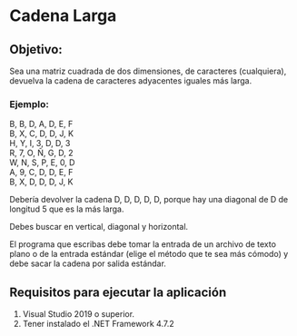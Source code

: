 # Cadena Larga

## Objetivo:  

Sea una matriz cuadrada de dos dimensiones, de caracteres (cualquiera), devuelva la cadena de caracteres adyacentes iguales más larga.  

### Ejemplo:  

B, B, D, A, D, E, F  
B, X, C, D, D, J, K  
H, Y, I, 3, D, D, 3  
R, 7, O, Ñ, G, D, 2  
W, N, S, P, E, 0, D  
A, 9, C, D, D, E, F  
B, X, D, D, D, J, K  

Debería devolver la cadena D, D, D, D, D, porque hay una diagonal de D de longitud 5 que es la más larga.  

Debes buscar en vertical, diagonal y horizontal.  

El programa que escribas debe tomar la entrada de un archivo de texto plano o de la entrada estándar (elige el método que te sea más cómodo) y debe sacar la cadena por salida estándar.  

## Requisitos para ejecutar la aplicación
1. Visual Studio 2019 o superior.
2. Tener instalado el .NET Framework 4.7.2
